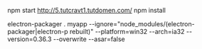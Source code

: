npm start
http://5.tutcravt1.tutdomen.com/
npm install

electron-packager . myapp --ignore="node_modules/(electron-packager|electron-p rebuilt)" --platform=win32 --arch=ia32 --version=0.36.3 --overwrite --asar=false
